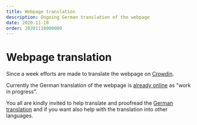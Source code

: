 ```yaml
---
title: Webpage translation
description: Ongoing German translation of the webpage
date: 2020-11-10
order: 20201110000000
---
```


# Webpage translation

<BlogDate v-bind:fm="$frontmatter" />


Since a week efforts are made to translate the webpage on [Crowdin](http://../contributing/translation.md).

Currently the German translation of the webpage is [already online](https://www.qownnotes.org/de/) as "work in progress".

You all are kindly invited to help translate and proofread the [German translation](https://crowdin.com/project/qownnotes/de#) and if you want also help with the translation into other languages.